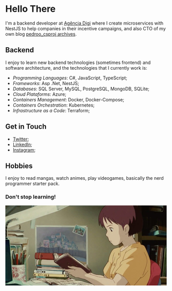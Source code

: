 # Hello There

I'm a backend developer at [Agência Digi](https://www.digi.ag/) where I create microservices with NestJS to help companies in their incentive campaigns, and also CTO of my own blog [pedroo_csproj archives](https://pedroo-csproj-blog-client.herokuapp.com/).

## Backend
I enjoy to learn new backend technologies (sometimes frontend) and software architecture, and the technologies that I currently work is:
- *Programming Languages*: C#, JavaScript, TypeScript;
- *Frameworks*: Asp .Net, NestJS;
- *Databases*: SQL Server, MySQL, PostgreSQL, MongoDB, SQLite;
- *Cloud Plataforms*: Azure;
- *Containers Management*: Docker, Docker-Compose;
- *Containers Orchestration*: Kubernetes;
- *Infrastructure as a Code*: Terraform;

## Get in Touch
- [Twitter](https://twitter.com/pedroo_csproj);
- [LinkedIn](https://www.linkedin.com/in/pedroo-csproj/);
- [Instagram](https://www.instagram.com/pedroo.csproj/);

## Hobbies
I enjoy to read mangas, watch animes, play videogames, basically the nerd programmer starter pack.

### Don't stop learning!
![buy Bitcoin](https://github.com/pedroo-csproj/pedroo-csproj/blob/master/assets/hobbie.png)
